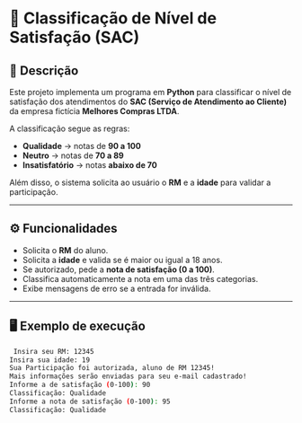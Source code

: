 # 📌 Classificação de Nível de Satisfação (SAC)  

## 📖 Descrição  
Este projeto implementa um programa em **Python** para classificar o nível de satisfação dos atendimentos do **SAC (Serviço de Atendimento ao Cliente)** da empresa fictícia **Melhores Compras LTDA**.  

A classificação segue as regras:  
- **Qualidade** → notas de **90 a 100**  
- **Neutro** → notas de **70 a 89**  
- **Insatisfatório** → notas **abaixo de 70**  

Além disso, o sistema solicita ao usuário o **RM** e a **idade** para validar a participação.  

---

## ⚙️ Funcionalidades  
- Solicita o **RM** do aluno.  
- Solicita a **idade** e valida se é maior ou igual a 18 anos.  
- Se autorizado, pede a **nota de satisfação (0 a 100)**.  
- Classifica automaticamente a nota em uma das três categorias.  
- Exibe mensagens de erro se a entrada for inválida.  

---

## 🖥️ Exemplo de execução  

```bash
 Insira seu RM: 12345
Insira sua idade: 19
Sua Participação foi autorizada, aluno de RM 12345!
Mais informações serão enviadas para seu e-mail cadastrado!
Informe a de satisfação (0-100): 90
Classificação: Qualidade
Informe a nota de satisfação (0-100): 95
Classificação: Qualidade
 
